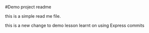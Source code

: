 #Demo project readme 

this is a simple read me file. 

this is a new change to demo lesson learnt on using Express commits

